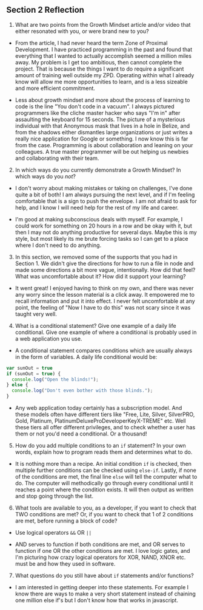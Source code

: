 ## Section 2 Reflection

1. What are two points from the Growth Mindset article and/or video that either resonated with you, or were brand new to you?

* From the article, I had never heard the term Zone of Proximal Development. I have practiced programming in the past and found that everything that I wanted to actually accomplish seemed a million miles away. My problem is I get too ambitious, then cannot complete the project. That is because the things I want to do require a significant amount of training well outside my ZPD. Operating within what I already know will allow me more opportunities to learn, and is a less sizeable and more efficient commitment.

* Less about growth mindset and more about the process of learning to code is the line "You don't code in a vacuum". I always pictured programmers like the cliche master hacker who says "I'm in" after assaulting the keyboard for 15 seconds. The picture of a mysterious individual with that Anonymous mask that lives in a hole in Belize, and from the shadows either dismantles large organizations or just writes a really nice application for Google or something. I now know this is far from the case. Programming is about collaboration and leaning on your colleagues. A true master programmer will be out helping us newbies and collaborating with their team.

2. In which ways do you currently demonstrate a Growth Mindset? In which ways do you _not_?

* I don't worry about making mistakes or taking on challenges, I've done quite a bit of both! I am always pursuing the next level, and if I'm feeling comfortable that is a sign to push the envelope. I am not afraid to ask for help, and I know I will need help for the rest of my life and career.

* I'm good at making subconscious deals with myself. For example, I could work for something on 20 hours in a row and be okay with it, but then I may not do anything productive for several days. Maybe this is my style, but most likely its me brute forcing tasks so I can get to a place where I don't need to do anything.

3. In this section, we removed some of the supports that you had in Section 1. We didn't give the directions for how to run a file in node and made some directions a bit more vague, intentionally. How did that feel? What was uncomfortable about it? How did it support your learning?

* It went great! I enjoyed having to think on my own, and there was never any worry since the lesson material is a click away. It empowered me to recall information and put it into effect. I never felt uncomfortable at any point, the feeling of "Now I have to do this" was not scary since it was taught very well.

4. What is a conditional statement? Give one example of a daily life conditional. Give one example of where a conditional is probably used in a web application you use.

* A conditional statement compares conditions which are usually always in the form of variables. A daily life conditional would be:
````javascript
var sunOut = true
if (sunOut = true) {
  console.log("Open the blinds!");
} else {
  console.log("Don't even bother with those blinds.");
}
````
* Any web application today certainly has a subscription model. And these models often have different tiers like "Free, Lite, Silver, SilverPRO, Gold, Platinum, PlatinumDeluxeProDeveloperKeyX-TREME" etc. Well these tiers all offer different privileges, and to check whether a user has them or not you'd need a conditional. Or a thousand!

5. How do you add multiple conditions to an `if` statement? In your own words, explain how to program reads them and determines what to do.

* It is nothing more than a recipe. An initial condition `if` is checked, then multiple further conditions can be checked using `else-if`. Lastly, if none of the conditions are met, the final line `else` will tell the computer what to do. The computer will methodically go through every conditional until it reaches a point where the condition exists. It will then output as written and stop going through the list.

6. What tools are available to you, as a developer, if you want to check that TWO conditions are met? Or, if you want to check that 1 of 2 conditions are met, before running a block of code?

* Use logical operators `&&` OR `||`

* AND serves to function if both conditions are met, and OR serves to function if one OR the other conditions are met. I love logic gates, and I'm picturing how crazy logical operators for XOR, NAND, XNOR etc. must be and how they used in software.

7. What questions do you still have about `if` statements and/or functions?

* I am interested in getting deeper into these statements. For example I know there are ways to make a very short statement instead of chaining one million else if's but I don't know how that works in javascript.
